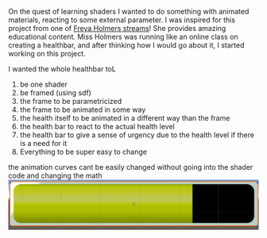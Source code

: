 On the quest of learning shaders I wanted to do something with animated materials, reacting to some external parameter.
I was inspired for this project from one of [Freya Holmers streams](http://www.acegikmo.com/)! She provides amazing educational content. 
Miss Holmers was running like an online class on creating a healthbar, and after thinking how I would go about it, I started working on this project.

I wanted the whole healthbar toL
1) be one shader
2) be framed (using sdf) 
3) the frame to be parametricized
4) the frame to be animated in some way 
5) the health itself to be animated in a different way than the frame
6) the health bar to react to the actual health level 
7) the health bar to give a sense of urgency due to the health level if there is a need for it
8) Everything to be super easy to change

the animation curves cant be easily changed without going into the shader code and changing the math
![alt text](Healthbar.gif "Healthbar Preview")